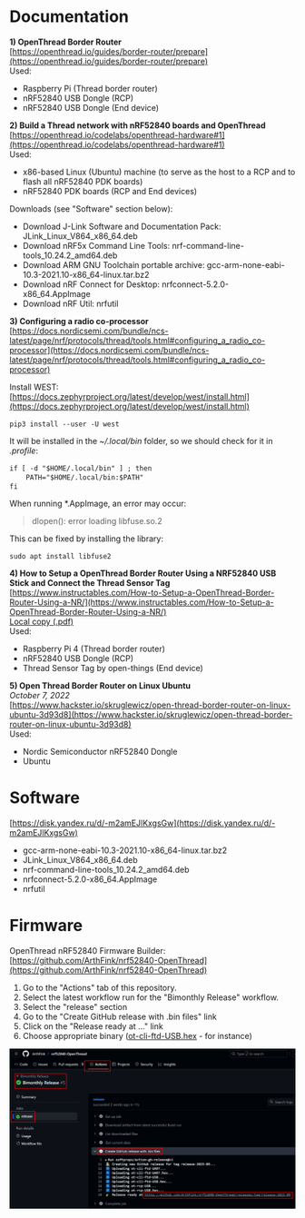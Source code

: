 
# Documentation
**1) OpenThread Border Router**  
[https://openthread.io/guides/border-router/prepare](https://openthread.io/guides/border-router/prepare)  
Used:  
- Raspberry Pi (Thread border router)  
- nRF52840 USB Dongle (RCP)  
- nRF52840 USB Dongle (End device)  
  
**2) Build a Thread network with nRF52840 boards and OpenThread**  
[https://openthread.io/codelabs/openthread-hardware#1](https://openthread.io/codelabs/openthread-hardware#1)  
Used:  
- x86-based Linux (Ubuntu) machine (to serve as the host to a RCP and to flash all nRF52840 PDK boards)
- nRF52840 PDK boards (RCP and End devices)
  
Downloads (see "Software" section below):  
- Download J-Link Software and Documentation Pack: JLink_Linux_V864_x86_64.deb
- Download nRF5x Command Line Tools: nrf-command-line-tools_10.24.2_amd64.deb
- Download ARM GNU Toolchain portable archive: gcc-arm-none-eabi-10.3-2021.10-x86_64-linux.tar.bz2
- Download nRF Connect for Desktop: nrfconnect-5.2.0-x86_64.AppImage 
- Download nRF Util: nrfutil

 
**3) Configuring a radio co-processor**  
[https://docs.nordicsemi.com/bundle/ncs-latest/page/nrf/protocols/thread/tools.html#configuring_a_radio_co-processor](https://docs.nordicsemi.com/bundle/ncs-latest/page/nrf/protocols/thread/tools.html#configuring_a_radio_co-processor)  
  
Install WEST:  
[https://docs.zephyrproject.org/latest/develop/west/install.html](https://docs.zephyrproject.org/latest/develop/west/install.html)  
~~~
pip3 install --user -U west
~~~
It will be installed in the *~/.local/bin* folder, so we should check for it in *.profile*:  
~~~
if [ -d "$HOME/.local/bin" ] ; then
    PATH="$HOME/.local/bin:$PATH"
fi
~~~
When running \*.AppImage, an error may occur:  
> dlopen(): error loading libfuse.so.2  
  
This can be fixed by installing the library:
~~~
sudo apt install libfuse2
~~~
  
**4) How to Setup a OpenThread Border Router Using a NRF52840 USB Stick and Connect the Thread Sensor Tag**  
[https://www.instructables.com/How-to-Setup-a-OpenThread-Border-Router-Using-a-NR/](https://www.instructables.com/How-to-Setup-a-OpenThread-Border-Router-Using-a-NR/)  
[Local copy (.pdf)](nrf52840/docs/How_to_setup_a_OTBR_using_a_NRF52840_USB_stick_and_connect_the_Thread_Sensor_Tag.pdf)  
Used:  
- Raspberry Pi 4 (Thread border router)  
- nRF52840 USB Dongle (RCP)  
- Thread Sensor Tag by open-things (End device)  

**5) Open Thread Border Router on Linux Ubuntu**  
*October 7, 2022*  
[https://www.hackster.io/skruglewicz/open-thread-border-router-on-linux-ubuntu-3d93d8](https://www.hackster.io/skruglewicz/open-thread-border-router-on-linux-ubuntu-3d93d8)  
Used:  
- Nordic Semiconductor nRF52840 Dongle
- Ubuntu


# Software
[https://disk.yandex.ru/d/-m2amEJlKxgsGw](https://disk.yandex.ru/d/-m2amEJlKxgsGw)  
- gcc-arm-none-eabi-10.3-2021.10-x86_64-linux.tar.bz2  
- JLink_Linux_V864_x86_64.deb  
- nrf-command-line-tools_10.24.2_amd64.deb  
- nrfconnect-5.2.0-x86_64.AppImage 
- nrfutil   


# Firmware
OpenThread nRF52840 Firmware Builder:  
[https://github.com/ArthFink/nrf52840-OpenThread](https://github.com/ArthFink/nrf52840-OpenThread)  
1) Go to the "Actions" tab of this repository.  
2) Select the latest workflow run for the "Bimonthly Release" workflow.  
3) Select the "release" section  
4) Go to the "Create GitHub release with .bin files" link  
5) Click on the "Release ready at ..." link  
6) Choose appropriate binary ([ot-cli-ftd-USB.hex](nrf52840/firmware/ot-cli-ftd-USB.hex) - for instance)  
  
![](nrf52840/firmware/nrf52840-OpenThread-rcp.png)  
